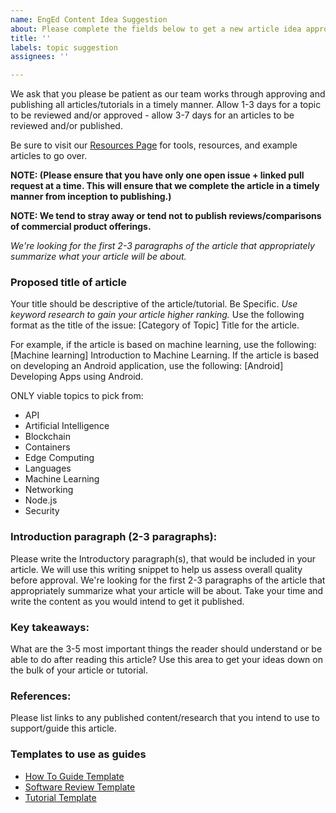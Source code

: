 ```yaml
---
name: EngEd Content Idea Suggestion
about: Please complete the fields below to get a new article idea approved for submission.
title: ''
labels: topic suggestion
assignees: ''

---
```


We ask that you please be patient as our team works through approving and publishing all articles/tutorials in a timely manner. Allow 1-3 days for a topic to be reviewed and/or approved - allow 3-7 days for an articles to be reviewed and/or published.

Be sure to visit our [Resources Page](https://github.com/section-engineering-education/engineering-education/blob/master/new_contributors/resources-page.md) for tools, resources, and example articles to go over.

**NOTE: (Please ensure that you have only one open issue + linked pull request at a time. This will ensure that we complete the article in a timely manner from inception to publishing.)**

**NOTE: We tend to stray away or tend not to publish reviews/comparisons of commercial product offerings.**

*We're looking for the first 2-3 paragraphs of the article that appropriately summarize what your article will be about.*

### Proposed title of article
Your title should be descriptive of the article/tutorial. Be Specific. *Use keyword research to gain your article higher ranking.*
Use the following format as the title of the issue: [Category of Topic] Title for the article.

For example, if the article is based on machine learning, use the following: [Machine learning] Introduction to Machine Learning.
If the article is based on developing an Android application, use the following: [Android] Developing Apps using Android.

ONLY viable topics to pick from:
- API
- Artificial Intelligence
- Blockchain
- Containers
- Edge Computing
- Languages
- Machine Learning
- Networking
- Node.js
- Security

### Introduction paragraph (2-3 paragraphs):
Please write the Introductory paragraph(s), that would be included in your article. We will use this writing snippet to help us assess overall quality before approval. We're looking for the first 2-3 paragraphs of the article that appropriately summarize what your article will be about.
Take your time and write the content as you would intend to get it published. 

### Key takeaways: 
What are the 3-5 most important things the reader should understand or be able to do after reading this article? Use this area to get your ideas down on the bulk of your article or tutorial.

### References: 
Please list links to any published content/research that you intend to use to support/guide this article.

### Templates to use as guides
- [How To Guide Template](https://github.com/section-engineering-education/engineering-education/blob/master/new_contributors/how-to-guide-template.md)
- [Software Review Template](https://github.com/section-engineering-education/engineering-education/blob/master/new_contributors/software-review-template.md)
- [Tutorial Template](https://github.com/section-engineering-education/engineering-education/blob/master/new_contributors/tutorial-template.md)
